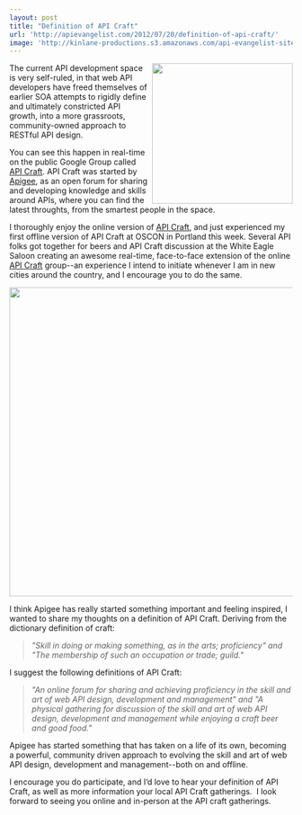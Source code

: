 ```yaml
---
layout: post
title: "Definition of API Craft"
url: 'http://apievangelist.com/2012/07/20/definition-of-api-craft/'
image: 'http://kinlane-productions.s3.amazonaws.com/api-evangelist-site/blog/apigee-logo.gif'
---
```


[<img class="c1" src="http://kinlane-productions.s3.amazonaws.com/api-service-providers/apigee-logo.gif" alt="" width="250" align="right" />][1]

The current API development space is very self-ruled, in that web API developers have freed themselves of earlier SOA attempts to rigidly define and ultimately constricted API growth, into a more grassroots, community-owned approach to RESTful API design.

You can see this happen in real-time on the public Google Group called [API Craft][2]. API Craft was started by [Apigee][1], as an open forum for sharing and developing knowledge and skills around APIs, where you can find the latest throughts, from the smartest people in the space.  

I thoroughly enjoy the online version of [API Craft][2], and just experienced my first offline version of API Craft at OSCON in Portland this week. Several API folks got together for beers and API Craft discussion at the White Eagle Saloon creating an awesome real-time, face-to-face extension of the online [API Craft][2] group--an experience I intend to initiate whenever I am in new cities around the country, and I encourage you to do the same.

<img class="c2" src="http://kinlane-productions.s3.amazonaws.com/oscon-drinkup-2.jpg" alt="" width="550" />

I think Apigee has really started something important and feeling inspired, I wanted to share my thoughts on a definition of API Craft. Deriving from the dictionary definition of craft:

> _"Skill in doing or making something, as in the arts; proficiency" and "The membership of such an occupation or trade; guild."_

I suggest the following definitions of API Craft:

> _"An online forum for sharing and achieving proficiency in the skill and art of web API design, development and management" and "A physical gathering for discussion of the skill and art of web API design, development and management while enjoying a craft beer and good food."_

Apigee has started something that has taken on a life of its own, becoming a powerful, community driven approach to evolving the skill and art of web API design, development and management--both on and offline.

I encourage you do participate, and I’d love to hear your definition of API Craft, as well as more information your local API Craft gatherings.  I look forward to seeing you online and in-person at the API craft gatherings.

   [1]: http://apigee.com/ (Apigee)
   [2]: https://groups.google.com/forum/?fromgroups#!forum/api-craft (API Craft)
